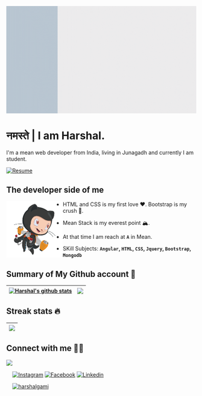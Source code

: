 ![profile](profile.gif)

# नमस्ते | I am Harshal.

I'm a mean web developer from India, living in Junagadh and currently I am student. 

[![Resume][6.1]][6.2]

## The developer side of me

<img src="Cartoon.png" align="left" height="150">

- HTML and CSS is my first love ❤️. Bootstrap is my crush 🥰. 

- Mean Stack is my everest point 🏔️.

- At that time I am reach at **`A`** in Mean. 

- SKill Subjects: **`Angular`, `HTML`, `CSS`, `Jquery`, `Bootstrap`, `Mongodb`** 

## Summary of My Github account 🧾

| <a href="https://github.com/harshalgami13"><img align="center" src="https://github-readme-stats.vercel.app/api?username=harshalgami13&show_icons=true&theme=vue&hide_border=true&custom_title=My%20%Github%20%Stats&hide=contribs,issues&count_private=true&cache_seconds=1" alt="Harshal's github stats" /></a> | <a href="https://github.com/harshalgami13"><img align="center" src="https://github-readme-stats.vercel.app/api/top-langs/?username=harshalgami13&layout=compact&theme=vue&hide_border=true&cache_seconds=1" /></a> |  
| ------------- | ------------- |

## Streak stats 🔥

| <a href="https://github.com/harshalgami13"><img align="center" src="https://github-readme-streak-stats.herokuapp.com/?user=harshalgami13&theme=vue&text_color=ffffff&hide_border=true&cache_seconds=1" /></a> |
| ------------- |

## Connect with me 🖐🏻

<img src="https://octodex.github.com/images/daftpunktocat-thomas.gif" align="left" height="150">

<br/>

 [![Instagram][1.1]][1.2] [![Facebook][2.1]][2.2] [![Linkedin][3.1]][3.2]  

[1.1]: https://img.shields.io/badge/Instagram-C13584?style=for-the-badge&logo=instagram&logoColor=ffffff
[1.2]: https://www.instagram.com/___.h_g_patel.___13/

[2.1]: https://img.shields.io/badge/Facebook-4267B2?style=for-the-badge&logo=facebook&logoColor=ffffff
[2.2]: https://www.facebook.com/harshal.gami.136/

[3.1]: https://img.shields.io/badge/Linkedin-2867B2?style=for-the-badge&logo=linkedin&logoColor=ffffff
[3.2]: https://www.linkedin.com/in/harshalgami/

[![harshalgami][5.1]][5.2]

[4.1]: https://img.shields.io/badge/abroadwithharshal-Share%20Blog-f13c20?style=for-the-badge
[4.2]: https://bdmrgxz4ptu3ljtkn5f1rq-on.drv.tw/abroadwithharshal/

[5.1]: https://img.shields.io/badge/harshalgami-0fbcd3?style=for-the-badge&logo=wordpress&logoColor=ffffff
[5.2]: https://bdmrgxz4ptu3ljtkn5f1rq-on.drv.tw/harshalgami/

[6.1]: https://img.shields.io/badge/My%20Resume-335384?style=for-the-badge&logo=docusign&logoColor=ffffff
[6.2]: https://github.com/harshalgami13/harshalgami13/blob/main/Harshal%20Gami.jpg

[7.1]: https://komarev.com/ghpvc/?username=harshalgami13&style=flat-square
[7.2]: https://github.com/harshalgami13/
